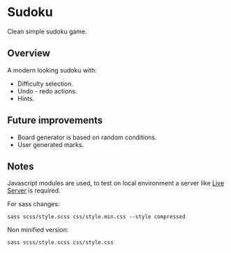 # Sudoku
Clean simple sudoku game.

## Overview
A modern looking sudoku with:
* Difficulty selection.
* Undo - redo actions.
* Hints.

## Future improvements
* Board generator is based on random conditions.
* User generated marks.

## Notes
Javascript modules are used, to test on local environment a server like [Live Server](https://marketplace.visualstudio.com/items?itemName=ritwickdey.LiveServer) is required.

For sass changes:
```
sass scss/style.scss css/style.min.css --style compressed
```

Non minified version:
```
sass scss/style.scss css/style.css
```

